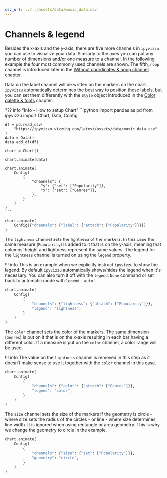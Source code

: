 ```yaml
---
csv_url: ../../assets/data/music_data.csv
---
```


# Channels & legend

Besides the x-axis and the y-axis, there are five more channels in `ipyvizzu`
you can use to visualize your data. Similarly to the axes you can put any number
of dimensions and/or one measure to a channel. In the following example the four
most commonly used channels are shown. The fifth, `noop` channel is introduced
later in the
[Without coordinates & noop channel](./without_coordinates_noop_channel.md)
chapter.

Data on the label channel will be written on the markers on the chart.
`ipyvizzu` automatically determines the best way to position these labels, but
you can set them differently with the `Style` object introduced in the
[Color palette & fonts](./color_palette_fonts.md) chapter.

<div id="tutorial_01"></div>

??? info "Info - How to setup Chart"
    ```python
    import pandas as pd
    from ipyvizzu import Chart, Data, Config

    df = pd.read_csv(
        "https://ipyvizzu.vizzuhq.com/latest/assets/data/music_data.csv"
    )
    data = Data()
    data.add_df(df)

    chart = Chart()

    chart.animate(data)

    chart.animate(
        Config(
            {
                "channels": {
                    "y": {"set": ["Popularity"]},
                    "x": {"set": ["Genres"]},
                },
            }
        )
    )
    ```

```python
chart.animate(
    Config({"channels": {"label": {"attach": ["Popularity"]}}})
)
```

The `lightness` channel sets the lightness of the markers. In this case the same
measure (`Popularity`) is added to it that is on the y-axis, meaning that
columns’ height and lightness represent the same values. The legend for the
`lightness` channel is turned on using the `legend` property.

!!! info
    This is an example when we explicitly instruct `ipyvizzu` to show the
    legend. By default `ipyvizzu` automatically shows/hides the legend when it's
    necessary. You can also turn it off with the `legend`: `None` command or set
    back to automatic mode with `legend`: `'auto'`.

<div id="tutorial_02"></div>

```python
chart.animate(
    Config(
        {
            "channels": {"lightness": {"attach": ["Popularity"]}},
            "legend": "lightness",
        }
    )
)
```

The `color` channel sets the color of the markers. The same dimension (`Genres`)
is put on it that is on the x-axis resulting in each bar having a different
color. If a measure is put on the `color` channel, a color range will be used.

!!! info
    The value on the `lightness` channel is removed in this step as it doesn’t
    make sense to use it together with the `color` channel in this case.

<div id="tutorial_03"></div>

```python
chart.animate(
    Config(
        {
            "channels": {"color": {"attach": ["Genres"]}},
            "legend": "color",
        }
    )
)
```

The `size` channel sets the size of the markers if the geometry is circle -
where size sets the radius of the circles - or line - where size determines line
width. It is ignored when using rectangle or area geometry. This is why we
change the geometry to circle in the example.

<div id="tutorial_04"></div>

```python
chart.animate(
    Config(
        {
            "channels": {"size": {"set": ["Popularity"]}},
            "geometry": "circle",
        }
    )
)
```

<script src="../channels_legend.js"></script>
